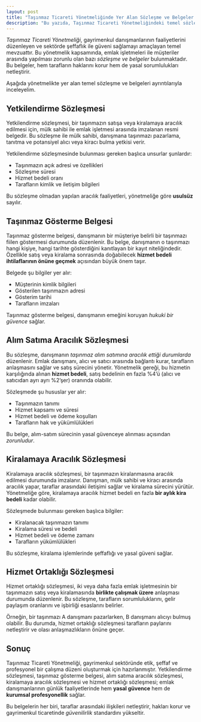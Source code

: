 ```yaml
---
layout: post
title: "Taşınmaz Ticareti Yönetmeliğinde Yer Alan Sözleşme ve Belgeler Nelerdir?"
description: "Bu yazıda, Taşınmaz Ticareti Yönetmeliğindeki temel sözleşme ve belgeleri, yasal kapsamlarıyla birlikte paylaşıyoruz."
---
```


*Taşınmaz Ticareti Yönetmeliği*, gayrimenkul danışmanlarının faaliyetlerini düzenleyen ve sektörde şeffaflık ile güveni sağlamayı amaçlayan temel mevzuattır. Bu yönetmelik kapsamında, emlak işletmeleri ile müşteriler arasında yapılması zorunlu olan bazı *sözleşme ve belgeler* bulunmaktadır. Bu belgeler, hem tarafların haklarını korur hem de yasal sorumlulukları netleştirir.

Aşağıda yönetmelikte yer alan temel sözleşme ve belgeleri ayrıntılarıyla inceleyelim.

## Yetkilendirme Sözleşmesi

Yetkilendirme sözleşmesi, bir taşınmazın satışa veya kiralamaya aracılık edilmesi için, mülk sahibi ile emlak işletmesi arasında imzalanan resmi belgedir. Bu sözleşme ile mülk sahibi, danışmana taşınmazı pazarlama, tanıtma ve potansiyel alıcı veya kiracı bulma yetkisi verir.

Yetkilendirme sözleşmesinde bulunması gereken başlıca unsurlar şunlardır:

- Taşınmazın açık adresi ve özellikleri
- Sözleşme süresi
- Hizmet bedeli oranı
- Tarafların kimlik ve iletişim bilgileri

Bu sözleşme olmadan yapılan aracılık faaliyetleri, yönetmeliğe göre **usulsüz** sayılır.

## Taşınmaz Gösterme Belgesi

Taşınmaz gösterme belgesi, danışmanın bir müşteriye belirli bir taşınmazı fiilen göstermesi durumunda düzenlenir. Bu belge, danışmanın o taşınmazı hangi kişiye, hangi tarihte gösterdiğini kanıtlayan bir kayıt niteliğindedir. Özellikle satış veya kiralama sonrasında doğabilecek **hizmet bedeli ihtilaflarının önüne geçmek** açısından büyük önem taşır.

Belgede şu bilgiler yer alır:

- Müşterinin kimlik bilgileri
- Gösterilen taşınmazın adresi
- Gösterim tarihi
- Tarafların imzaları

Taşınmaz gösterme belgesi, danışmanın emeğini koruyan *hukuki bir güvence* sağlar.

## Alım Satıma Aracılık Sözleşmesi

Bu sözleşme, danışmanın *taşınmaz alım satımına aracılık ettiği durumlarda* düzenlenir. Emlak danışmanı, alıcı ve satıcı arasında bağlantı kurar, tarafların anlaşmasını sağlar ve satış sürecini yönetir. Yönetmelik gereği, bu hizmetin karşılığında alınan **hizmet bedeli**, satış bedelinin en fazla %4’ü (alıcı ve satıcıdan ayrı ayrı %2’şer) oranında olabilir.

Sözleşmede şu hususlar yer alır:

- Taşınmazın tanımı
- Hizmet kapsamı ve süresi
- Hizmet bedeli ve ödeme koşulları
- Tarafların hak ve yükümlülükleri

Bu belge, alım-satım sürecinin yasal güvenceye alınması açısından *zorunludur*.

## Kiralamaya Aracılık Sözleşmesi

Kiralamaya aracılık sözleşmesi, bir taşınmazın kiralanmasına aracılık edilmesi durumunda imzalanır. Danışman, mülk sahibi ve kiracı arasında aracılık yapar, taraflar arasındaki iletişimi sağlar ve kiralama sürecini yürütür. Yönetmeliğe göre, kiralamaya aracılık hizmet bedeli en fazla **bir aylık kira bedeli** kadar olabilir.

Sözleşmede bulunması gereken başlıca bilgiler:

- Kiralanacak taşınmazın tanımı
- Kiralama süresi ve bedeli
- Hizmet bedeli ve ödeme zamanı
- Tarafların yükümlülükleri

Bu sözleşme, kiralama işlemlerinde şeffaflığı ve yasal güveni sağlar.

## Hizmet Ortaklığı Sözleşmesi

Hizmet ortaklığı sözleşmesi, iki veya daha fazla emlak işletmesinin bir taşınmazın satış veya kiralamasında **birlikte çalışmak üzere** anlaşması durumunda düzenlenir. Bu sözleşme, tarafların sorumluluklarını, gelir paylaşım oranlarını ve işbirliği esaslarını belirler.

Örneğin, bir taşınmazı A danışmanı pazarlarken, B danışmanı alıcıyı bulmuş olabilir. Bu durumda, hizmet ortaklığı sözleşmesi tarafların paylarını netleştirir ve olası anlaşmazlıkların önüne geçer.

## Sonuç

Taşınmaz Ticareti Yönetmeliği, gayrimenkul sektöründe etik, şeffaf ve profesyonel bir çalışma düzeni oluşturmak için hazırlanmıştır. Yetkilendirme sözleşmesi, taşınmaz gösterme belgesi, alım satıma aracılık sözleşmesi, kiralamaya aracılık sözleşmesi ve hizmet ortaklığı sözleşmesi; emlak danışmanlarının günlük faaliyetlerinde hem **yasal güvence** hem de **kurumsal profesyonellik** sağlar.

Bu belgelerin her biri, taraflar arasındaki ilişkileri netleştirir, hakları korur ve gayrimenkul ticaretinde *güvenilirlik* standardını yükseltir.